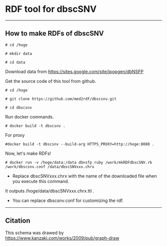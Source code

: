 # RDF tool for dbscSNV

---

## How to make RDFs of dbscSNV

`# cd /hoge`

`# mkdir data`

`# cd data`

Download data from 
https://sites.google.com/site/jpopgen/dbNSFP

Get the source code of this tool from github.

`# cd /hoge`

`# git clone https://github.com/med2rdf/dbscsnv.git`

`# cd dbscsnv`

Run docker commands.

`# docker build -t dbscsnv .`

For proxy

`#docker build -t dbscsnv --build-arg HTTPS_PROXY=http://hoge:8080 .`

Now, let's make RDFs!

`# docker run -v /hoge/data:/data dbnsfp ruby /work/mkRDFdbscSNV.rb /work/dbscsnv.conf /data/dbscSNVxxx.chrx`

- Replace dbscSNVxxx.chrx with the name of the downloaded file when you execute this command.

It outputs /hoge/data/dbscSNVxxx.chrx.ttl .
- You can replace dbscsnv.conf for customizing the rdf.

---
## Citation

This schema was drawed by
https://www.kanzaki.com/works/2009/pub/graph-draw

